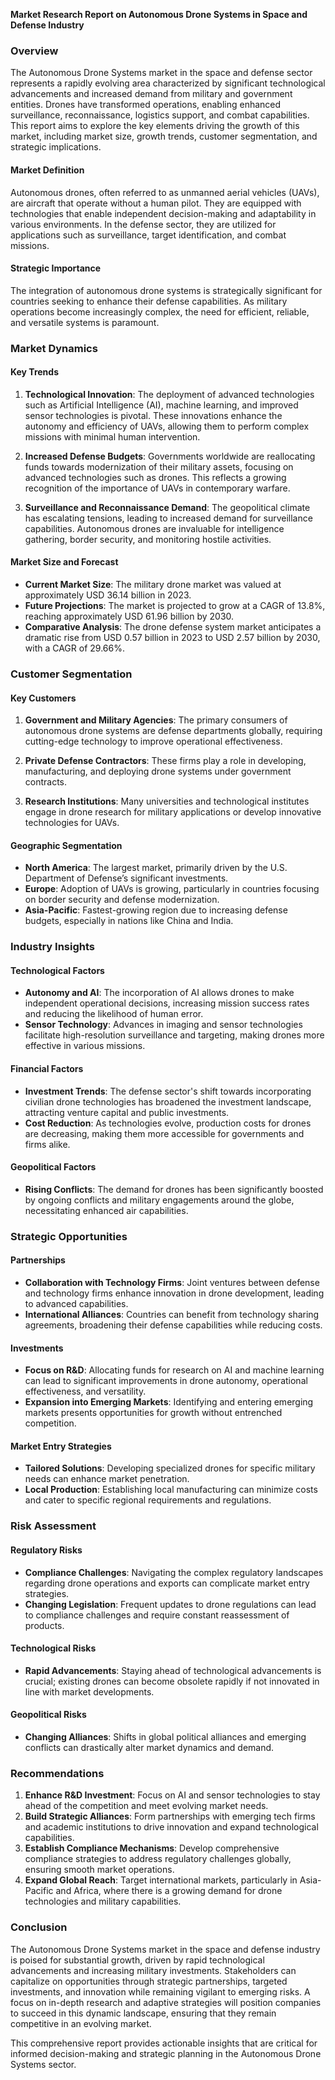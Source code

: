 **Market Research Report on Autonomous Drone Systems in Space and Defense Industry**

### Overview
The Autonomous Drone Systems market in the space and defense sector represents a rapidly evolving area characterized by significant technological advancements and increased demand from military and government entities. Drones have transformed operations, enabling enhanced surveillance, reconnaissance, logistics support, and combat capabilities. This report aims to explore the key elements driving the growth of this market, including market size, growth trends, customer segmentation, and strategic implications.

#### Market Definition
Autonomous drones, often referred to as unmanned aerial vehicles (UAVs), are aircraft that operate without a human pilot. They are equipped with technologies that enable independent decision-making and adaptability in various environments. In the defense sector, they are utilized for applications such as surveillance, target identification, and combat missions.

#### Strategic Importance
The integration of autonomous drone systems is strategically significant for countries seeking to enhance their defense capabilities. As military operations become increasingly complex, the need for efficient, reliable, and versatile systems is paramount.

### Market Dynamics

#### Key Trends
1. **Technological Innovation**: The deployment of advanced technologies such as Artificial Intelligence (AI), machine learning, and improved sensor technologies is pivotal. These innovations enhance the autonomy and efficiency of UAVs, allowing them to perform complex missions with minimal human intervention.

2. **Increased Defense Budgets**: Governments worldwide are reallocating funds towards modernization of their military assets, focusing on advanced technologies such as drones. This reflects a growing recognition of the importance of UAVs in contemporary warfare.

3. **Surveillance and Reconnaissance Demand**: The geopolitical climate has escalating tensions, leading to increased demand for surveillance capabilities. Autonomous drones are invaluable for intelligence gathering, border security, and monitoring hostile activities.

#### Market Size and Forecast
- **Current Market Size**: The military drone market was valued at approximately USD 36.14 billion in 2023.
- **Future Projections**: The market is projected to grow at a CAGR of 13.8%, reaching approximately USD 61.96 billion by 2030.
- **Comparative Analysis**: The drone defense system market anticipates a dramatic rise from USD 0.57 billion in 2023 to USD 2.57 billion by 2030, with a CAGR of 29.66%. 

### Customer Segmentation

#### Key Customers
1. **Government and Military Agencies**: The primary consumers of autonomous drone systems are defense departments globally, requiring cutting-edge technology to improve operational effectiveness.

2. **Private Defense Contractors**: These firms play a role in developing, manufacturing, and deploying drone systems under government contracts.

3. **Research Institutions**: Many universities and technological institutes engage in drone research for military applications or develop innovative technologies for UAVs.

#### Geographic Segmentation
- **North America**: The largest market, primarily driven by the U.S. Department of Defense’s significant investments.
- **Europe**: Adoption of UAVs is growing, particularly in countries focusing on border security and defense modernization.
- **Asia-Pacific**: Fastest-growing region due to increasing defense budgets, especially in nations like China and India.

### Industry Insights

#### Technological Factors
- **Autonomy and AI**: The incorporation of AI allows drones to make independent operational decisions, increasing mission success rates and reducing the likelihood of human error.
- **Sensor Technology**: Advances in imaging and sensor technologies facilitate high-resolution surveillance and targeting, making drones more effective in various missions.

#### Financial Factors
- **Investment Trends**: The defense sector's shift towards incorporating civilian drone technologies has broadened the investment landscape, attracting venture capital and public investments.
- **Cost Reduction**: As technologies evolve, production costs for drones are decreasing, making them more accessible for governments and firms alike.

#### Geopolitical Factors
- **Rising Conflicts**: The demand for drones has been significantly boosted by ongoing conflicts and military engagements around the globe, necessitating enhanced air capabilities.

### Strategic Opportunities

#### Partnerships
- **Collaboration with Technology Firms**: Joint ventures between defense and technology firms enhance innovation in drone development, leading to advanced capabilities.
- **International Alliances**: Countries can benefit from technology sharing agreements, broadening their defense capabilities while reducing costs.

#### Investments
- **Focus on R&D**: Allocating funds for research on AI and machine learning can lead to significant improvements in drone autonomy, operational effectiveness, and versatility.
- **Expansion into Emerging Markets**: Identifying and entering emerging markets presents opportunities for growth without entrenched competition.

#### Market Entry Strategies
- **Tailored Solutions**: Developing specialized drones for specific military needs can enhance market penetration.
- **Local Production**: Establishing local manufacturing can minimize costs and cater to specific regional requirements and regulations.

### Risk Assessment

#### Regulatory Risks
- **Compliance Challenges**: Navigating the complex regulatory landscapes regarding drone operations and exports can complicate market entry strategies.
- **Changing Legislation**: Frequent updates to drone regulations can lead to compliance challenges and require constant reassessment of products.

#### Technological Risks
- **Rapid Advancements**: Staying ahead of technological advancements is crucial; existing drones can become obsolete rapidly if not innovated in line with market developments.

#### Geopolitical Risks
- **Changing Alliances**: Shifts in global political alliances and emerging conflicts can drastically alter market dynamics and demand.

### Recommendations

1. **Enhance R&D Investment**: Focus on AI and sensor technologies to stay ahead of the competition and meet evolving market needs.
2. **Build Strategic Alliances**: Form partnerships with emerging tech firms and academic institutions to drive innovation and expand technological capabilities.
3. **Establish Compliance Mechanisms**: Develop comprehensive compliance strategies to address regulatory challenges globally, ensuring smooth market operations.
4. **Expand Global Reach**: Target international markets, particularly in Asia-Pacific and Africa, where there is a growing demand for drone technologies and military capabilities.

### Conclusion
The Autonomous Drone Systems market in the space and defense industry is poised for substantial growth, driven by rapid technological advancements and increasing military investments. Stakeholders can capitalize on opportunities through strategic partnerships, targeted investments, and innovation while remaining vigilant to emerging risks. A focus on in-depth research and adaptive strategies will position companies to succeed in this dynamic landscape, ensuring that they remain competitive in an evolving market. 

This comprehensive report provides actionable insights that are critical for informed decision-making and strategic planning in the Autonomous Drone Systems sector.